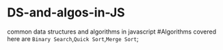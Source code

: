 # DS-and-algos-in-JS
common data structures and algorithms in javascript
#Algorithms covered here are `Binary Search`,`Quick Sort`,`Merge Sort`;

